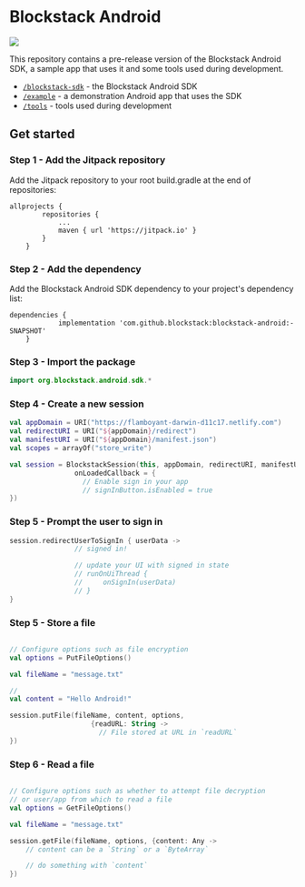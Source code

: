 # Blockstack Android

[![](https://jitpack.io/v/blockstack/blockstack-android.svg)](https://jitpack.io/#blockstack/blockstack-android)

This repository contains a pre-release version of the Blockstack Android SDK, a sample app that uses it and some tools used during development.

- [`/blockstack-sdk`](blockstack-sdk/) - the Blockstack Android SDK
- [`/example`](example/) - a demonstration Android app that uses the SDK
- [`/tools`](tools/) - tools used during development


## Get started

### Step 1 - Add the Jitpack repository

Add the Jitpack repository to your root build.gradle at the end of repositories:

```JS
allprojects {
		repositories {
			...
			maven { url 'https://jitpack.io' }
		}
	}
```

### Step 2 - Add the dependency

Add the Blockstack Android SDK dependency to your project's dependency list:

```JS
dependencies {
	        implementation 'com.github.blockstack:blockstack-android:-SNAPSHOT'
	}
```

### Step 3 - Import the package

```Kotlin
import org.blockstack.android.sdk.*
```

### Step 4 - Create a new session

```Kotlin
val appDomain = URI("https://flamboyant-darwin-d11c17.netlify.com")
val redirectURI = URI("${appDomain}/redirect")
val manifestURI = URI("${appDomain}/manifest.json")
val scopes = arrayOf("store_write")

val session = BlockstackSession(this, appDomain, redirectURI, manifestURI, scopes,
                onLoadedCallback = {
                  // Enable sign in your app
                  // signInButton.isEnabled = true
})
```

### Step 5 - Prompt the user to sign in

```Kotlin
session.redirectUserToSignIn { userData ->
                // signed in!

                // update your UI with signed in state
                // runOnUiThread {
                //     onSignIn(userData)
                // }
}
```

### Step 5 - Store a file

```Kotlin

// Configure options such as file encryption
val options = PutFileOptions()

val fileName = "message.txt"

//
val content = "Hello Android!"

session.putFile(fileName, content, options,
                    {readURL: String ->
                      // File stored at URL in `readURL`
})
```

### Step 6 - Read a file

```Kotlin

// Configure options such as whether to attempt file decryption
// or user/app from which to read a file
val options = GetFileOptions()

val fileName = "message.txt"

session.getFile(fileName, options, {content: Any ->
    // content can be a `String` or a `ByteArray`

    // do something with `content`
})
```

